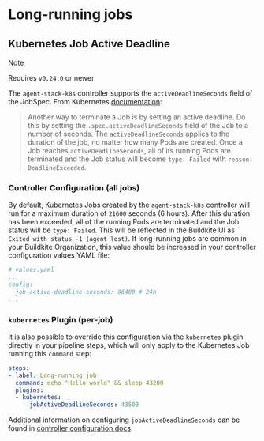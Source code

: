 # Long-running jobs

## Kubernetes Job Active Deadline

> [!NOTE]
> Requires `v0.24.0` or newer

The `agent-stack-k8s` controller supports the `activeDeadlineSeconds` field of the JobSpec. From Kubernetes [documentation]():

> Another way to terminate a Job is by setting an active deadline. Do this by setting the `.spec.activeDeadlineSeconds` field of the Job to a number of seconds. The `activeDeadlineSeconds` applies to the duration of the job, no matter how many Pods are created. Once a Job reaches `activeDeadlineSeconds`, all of its running Pods are terminated and the Job status will become `type: Failed` with `reason: DeadlineExceeded`.

### Controller Configuration (all jobs)

By default, Kubernetes Jobs created by the `agent-stack-k8s` controller will run for a maximum duration of `21600` seconds (6 hours). After this duration has been exceeded, all of the running Pods are terminated and the Job status will be `type: Failed`. This will be reflected in the Buildkite UI as `Exited with status -1 (agent lost)`. If long-running jobs are common in your Buildkite Organization, this value should be increased in your controller configuration values YAML file:

```yaml
# values.yaml
...
config:
  job-active-deadline-seconds: 86400 # 24h
...
```

### `kubernetes` Plugin (per-job)

It is also possible to override this configuration via the `kubernetes` plugin directly in your pipeline steps, which will only apply to the Kubernetes Job running this `command` step:

```yaml
steps:
- label: Long-running job
  command: echo "Hello world" && sleep 43200
  plugins:
  - kubernetes:
      jobActiveDeadlineSeconds: 43500
```

Additional information on configuring `jobActiveDeadlineSeconds` can be found in [controller configuration docs](controller_configuration.md#job-active-deadline-seconds).
